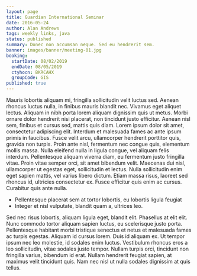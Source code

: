 ```yaml
---
layout: page
title: Guardian International Seminar
date: 2016-05-24
author: Alan Andrews
tags: weekly links, java
status: published
summary: Donec non accumsan neque. Sed eu hendrerit sem.
banner: images/banner/meeting-01.jpg
booking:
  startDate: 08/02/2019
  endDate: 08/05/2019
  ctyhocn: BKRCAHX
  groupCode: GIS
published: true
---
```

Mauris lobortis aliquam mi, fringilla sollicitudin velit luctus sed. Aenean rhoncus luctus nulla, in finibus mauris blandit nec. Vivamus eget aliquet lectus. Aliquam in nibh porta lorem aliquam dignissim quis ut metus. Morbi ornare dolor hendrerit nisi placerat, non tincidunt justo efficitur. Aenean nisl sem, finibus et cursus sed, mattis quis diam. Lorem ipsum dolor sit amet, consectetur adipiscing elit. Interdum et malesuada fames ac ante ipsum primis in faucibus. Fusce velit arcu, ullamcorper hendrerit porttitor quis, gravida non turpis. Proin ante nisl, fermentum nec congue quis, elementum mollis massa.
Nulla eleifend nulla in ligula congue, vel aliquam felis interdum. Pellentesque aliquam viverra diam, eu fermentum justo fringilla vitae. Proin vitae semper orci, sit amet bibendum velit. Maecenas dui nisl, ullamcorper ut egestas eget, sollicitudin et lectus. Nulla sollicitudin enim eget sapien mattis, vel varius libero dictum. Etiam massa risus, laoreet sed rhoncus id, ultricies consectetur ex. Fusce efficitur quis enim ac cursus. Curabitur quis ante nulla.

* Pellentesque placerat sem at tortor lobortis, eu lobortis ligula feugiat
* Integer et nisl vulputate, blandit quam a, ultrices leo.

Sed nec risus lobortis, aliquam ligula eget, blandit elit. Phasellus at elit elit. Nunc commodo tortor aliquam sapien luctus, eu scelerisque justo porta. Pellentesque habitant morbi tristique senectus et netus et malesuada fames ac turpis egestas. Aliquam id cursus lorem. Duis id aliquam ex. Ut tempor ipsum nec leo molestie, id sodales enim luctus. Vestibulum rhoncus eros a leo sollicitudin, vitae sodales justo tempor. Nullam turpis orci, tincidunt non fringilla varius, bibendum id erat. Nullam hendrerit feugiat sapien, at maximus velit tincidunt quis. Nam nec nisl ut nulla sodales dignissim at quis tellus.
